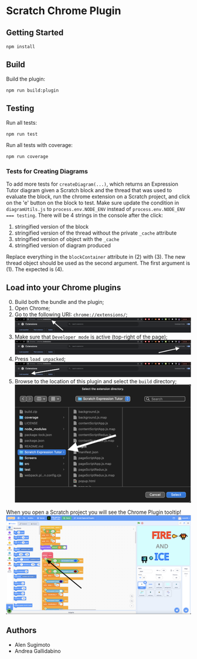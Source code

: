 # Scratch Chrome Plugin

## Getting Started

```
npm install
```

## Build

Build the plugin:

```
npm run build:plugin
```

## Testing

Run all tests:

```
npm run test
```

Run all tests with coverage:

```
npm run coverage
```

### Tests for Creating Diagrams

To add more tests for `createDiagram(...)`, which returns an Expression Tutor diagram
given a Scratch block and the thread that was used to evaluate the block,
run the chrome extension on a Scratch project, and click on the 'e' button on the block to test.
Make sure update the condition in `diagramUtils.js` to `process.env.NODE_ENV` instead of `process.env.NODE_ENV === testing`.
There will be 4 strings in the console after the click:

1. stringified version of the block
2. stringified version of the thread without the private `_cache` attribute
3. stringified version of object with the `_cache`
4. stringified version of diagram produced

Replace everything in the `blockContainer` attribute in (2) with (3).
The new thread object should be used as the second argument.
The first argument is (1).
The expected is (4).

## Load into your Chrome plugins

  0. Build both the bundle and the plugin;
  1. Open Chrome;
  2. Go to the following URI: `chrome://extensions/`;
  ![alt text](img/1.png)
  3. Make sure that `Developer mode` is active (top-right of the page);
  ![alt text](img/2.png)
  4. Press `load unpacked`;
  ![alt text](img/3.png)
  5. Browse to the location of this plugin and select the `build` directory;
  ![alt text](img/4.png)
  
  When you open a Scratch project you will see the Chrome Plugin tooltip!
  ![alt text](img/5.png)

## Authors

* Alen Sugimoto
* Andrea Gallidabino
